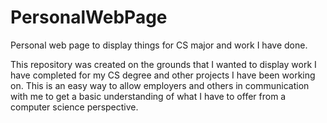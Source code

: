 # PersonalWebPage
Personal web page to display things for CS major and work I have done.

This repository was created on the grounds that I wanted to display work I have completed for my CS degree and other projects I have been working on. This is an easy way to allow employers and others in communication with me to get a basic understanding of what I have to offer from a computer science perspective.
